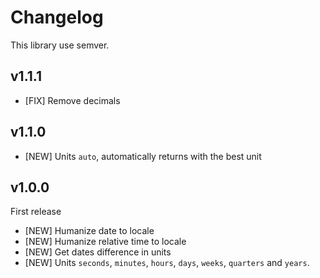 # Changelog

This library use semver.

## v1.1.1

- [FIX] Remove decimals

## v1.1.0

- [NEW] Units `auto`, automatically returns with the best unit

## v1.0.0

First release

- [NEW] Humanize date to locale
- [NEW] Humanize relative time to locale
- [NEW] Get dates difference in units
- [NEW] Units `seconds`, `minutes`, `hours`, `days`, `weeks`, `quarters` and `years`.

